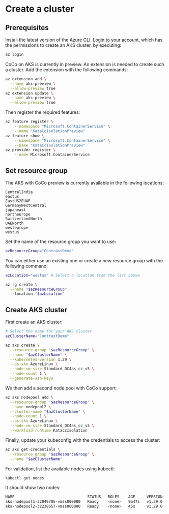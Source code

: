 # Create a cluster

## Prerequisites

Install the latest version of the [Azure CLI](https://docs.microsoft.com/en-us/cli/azure/).
[Login to your account](https://docs.microsoft.com/en-us/cli/azure/authenticate-azure-cli), which has
the permissions to create an AKS cluster, by executing:

```bash
az login
```

CoCo on AKS is currently in preview. An extension is needed to create such a cluster. Add the
extension with the following commands:

```bash
az extension add \
  --name aks-preview \
  --allow-preview true
az extension update \
  --name aks-preview \
  --allow-preview true
```

Then register the required features:

```bash
az feature register \
    --namespace "Microsoft.ContainerService" \
    --name "KataCcIsolationPreview"
az feature show \
    --namespace "Microsoft.ContainerService" \
    --name "KataCcIsolationPreview"
az provider register \
    --name Microsoft.ContainerService
```

## Set resource group

The AKS with CoCo preview is currently available in the following locations:

```
CentralIndia
eastus
EastUS2EUAP
GermanyWestCentral
japaneast
northeurope
SwitzerlandNorth
UAENorth
westeurope
westus
```

Set the name of the resource group you want to use:

```bash
azResourceGroup="ContrastDemo"
```

You can either use an existing one or create a new resource group with the following command:

```bash
azLocation="westus" # Select a location from the list above

az rg create \
  --name "$azResourceGroup"
  --location "$azLocation"
```

## Create AKS cluster

First create an AKS cluster:

```sh
# Select the name for your AKS cluster
azClusterName="ContrastDemo"

az aks create \
  --resource-group "$azResourceGroup" \
  --name "$azClusterName" \
  --kubernetes-version 1.29 \
  --os-sku AzureLinux \
  --node-vm-size Standard_DC4as_cc_v5 \
  --node-count 1 \
  --generate-ssh-keys
```

We then add a second node pool with CoCo support:

```bash
az aks nodepool add \
  --resource-group "$azResourceGroup" \
  --name nodepool2 \
  --cluster-name "$azClusterName" \
  --node-count 1 \
  --os-sku AzureLinux \
  --node-vm-size Standard_DC4as_cc_v5 \
  --workload-runtime KataCcIsolation
```

Finally, update your kubeconfig with the credentials to access the cluster:

```bash
az aks get-credentials \
  --resource-group "$azResourceGroup" \
  --name "$azClusterName"
```

For validation, list the available nodes using kubectl:

```bash
kubectl get nodes
```

It should show two nodes:

```bash
NAME                                STATUS   ROLES    AGE     VERSION
aks-nodepool1-32049705-vmss000000   Ready    <none>   9m47s   v1.29.0
aks-nodepool2-32238657-vmss000000   Ready    <none>   45s     v1.29.0
```
